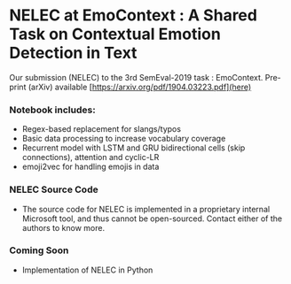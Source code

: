 # NELEC at EmoContext : A Shared Task on Contextual Emotion Detection in Text

Our submission (NELEC) to the 3rd SemEval-2019 task : EmoContext.
Pre-print (arXiv) available [https://arxiv.org/pdf/1904.03223.pdf](here)

### Notebook includes:

* Regex-based replacement for slangs/typos
* Basic data processing to increase vocabulary coverage
* Recurrent model with LSTM and GRU bidirectional cells (skip connections), attention and cyclic-LR
* emoji2vec for handling emojis in data

### NELEC Source Code

* The source code for NELEC is implemented in a proprietary internal Microsoft tool, and thus cannot be open-sourced. Contact either of the authors to know more. 

### Coming Soon
* Implementation of NELEC in Python
